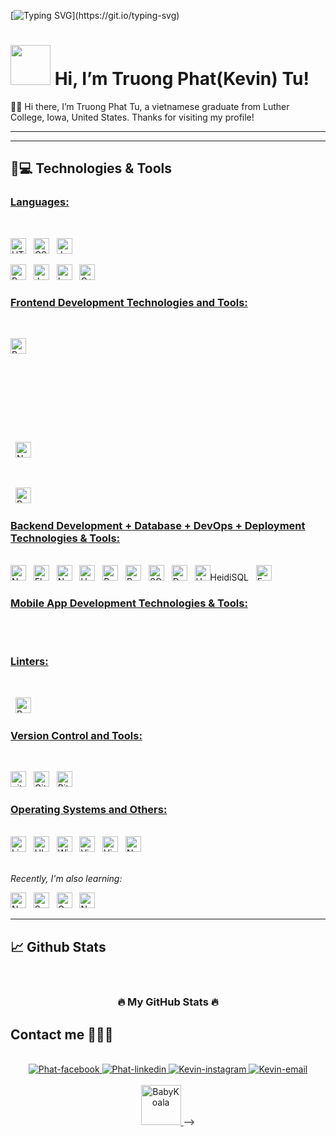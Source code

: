 [![Typing SVG](https://readme-typing-svg.herokuapp.com?duration=6500&color=777777&background=00000000&width=500&height=120&lines=++Hi!+I'm+Truong+Phat+Tu+👌;I'm+a+CS+graduated+from+Luther+College.;Nice+to+know+you!)](https://git.io/typing-svg)

# <a href="https://github.com/sturekev/"><img src="" width="64px" height="64px" alt=""></a> Hi, I’m Truong Phat(Kevin) Tu!

🙋‍♂️ Hi there, I’m Truong Phat Tu, a vietnamese graduate from Luther College, Iowa, United States. Thanks for visiting my profile!

<hr>

<hr>

## 🚀💻 Technologies & Tools

### <u> Languages: </u>

<br>

<span><img src="https://img.shields.io/badge/HTML5-E34F26?style=for-the-badge&logo=html5&logoColor=white" alt="HTML5 logo" title="HTML5" height="25" /></span>
&nbsp;
<span><img src="https://img.shields.io/badge/CSS3-1572B6?style=for-the-badge&logo=css3&logoColor=white" alt="CSS3 logo" title="CSS3" height="25" /></span>
&nbsp;
<span><img src="https://img.shields.io/badge/JavaScript-323330?style=for-the-badge&logo=javascript&logoColor=F7DF1E" alt="JavaScript logo" title="JavaScript" height="25" /></span>
&nbsp;
<!-- <span><img src="https://img.shields.io/badge/TypeScript-007ACC?style=for-the-badge&logo=typescript&logoColor=white" alt="TypeScript logo" title="TypeScript" height="25" /></span> -->
<!-- &nbsp; -->
<!-- <span><img src="https://img.shields.io/badge/Ruby-CC342D?style=for-the-badge&logo=ruby&logoColor=white" alt="Ruby logo" title="Ruby" height="25" /></span> -->
<!-- &nbsp; -->
<span>
<img src = "https://img.shields.io/badge/Python-FFD43B?style=for-the-badge&logo=python&logoColor=blue" alt="Python logo"  title="Python" height="25"/>
</span>
&nbsp;
<span>
<!-- <img src = "https://img.shields.io/badge/Go-00ADD8?style=for-the-badge&logo=go&logoColor=white" alt="Go logo"  title="Go" height="25"/> -->
</span>
<!-- &nbsp; -->
<span>
<img src = "https://img.shields.io/badge/Java-ED8B00?style=for-the-badge&logo=java&logoColor=white" alt="Java logo"  title="Java" height="25"/>
</span>
&nbsp;
<span>
<img src = "https://img.shields.io/badge/Lua-2C2D72?style=for-the-badge&logo=lua&logoColor=white" alt="Lua logo"  title="Lua" height="25"/>
</span>
&nbsp;
<span>
<img src = "https://img.shields.io/badge/-C++-blue?logo=cplusplus" alt="C++ logo"  title="C++" height="25"/>
</span>
<br>

### <u> Frontend Development Technologies and Tools: </u>

<br>

<span><img src="https://img.shields.io/badge/React-20232A?style=for-the-badge&logo=react&logoColor=61DAFB" alt="ReactJS logo" title="ReactJS" height="25" /></span>
&nbsp;
<!-- <span><img src="https://img.shields.io/badge/Redux-593D88?style=for-the-badge&logo=redux&logoColor=white" alt="Redux logo" title="Redux" height="25" /></span> -->
&nbsp;
<!-- <span><img src="https://img.shields.io/badge/Sass-CC6699?style=for-the-badge&logo=sass&logoColor=white" alt="SASS logo" title="SASS" height="25" /></span> -->
&nbsp;
<!-- <span><img src="https://img.shields.io/badge/Tailwind_CSS-38B2AC?style=for-the-badge&logo=tailwind-css&logoColor=white" alt="TailwindCSS logo" title="TailwindCSS" height="25" /></span> -->
&nbsp;
<!-- <span><img src="https://img.shields.io/badge/Material%20UI-007FFF?style=for-the-badge&logo=mui&logoColor=white" alt="Material UI logo" title="Material UI" height="25" /></span> -->
&nbsp;
<!-- <span><img src="https://img.shields.io/badge/Jest-C21325?style=for-the-badge&logo=jest&logoColor=white" alt="Jest logo" title="Jest" height="25" /></span> -->
&nbsp;
<span><img src="https://img.shields.io/badge/next.js-000000?style=for-the-badge&logo=nextdotjs&logoColor=white" alt="NextJS logo" title="NextJS" height="25" /></span>
&nbsp;
<!-- <span><img src="https://img.shields.io/badge/Vue.js-35495E?style=for-the-badge&logo=vuedotjs&logoColor=4FC08D" alt="Vue.js logo" title="Vue.js" height="25" /></span> -->
&nbsp;
<!-- <span><img src="https://img.shields.io/badge/ThreeJs-black?style=for-the-badge&logo=three.js&logoColor=white" alt="Three.js logo" title="Three.js" height="25" /></span> -->
&nbsp;
<span><img src="https://img.shields.io/badge/Bootstrap-563D7C?style=for-the-badge&logo=bootstrap&logoColor=white" alt="Bootstrap logo" title="Bootstrap" height="25" /></span>

### <u> Backend Development + Database + DevOps + Deployment Technologies & Tools: </u>

<br>
<span><img src="https://img.shields.io/badge/Node.js-339933?style=for-the-badge&logo=nodedotjs&logoColor=white" alt="Node.js logo" title="Node.js" height="25" /></span>
&nbsp;
<span><img src="https://img.shields.io/badge/Flask-000000?style=for-the-badge&logo=flask&logoColor=white" alt="Flask logo" title="Flask" height="25" /></span>
&nbsp;
<span><img src="https://img.shields.io/badge/Netlify-00C7B7?style=for-the-badge&logo=netlify&logoColor=white" alt="Netlify logo" title="Netlify" height="25"/></span>
&nbsp;
<span><img src="https://img.shields.io/badge/Heroku-430098?style=for-the-badge&logo=heroku&logoColor=white" alt="Heroku logo" title="Heroku" height="25"/></span>
&nbsp;
<span>
<img src = "https://img.shields.io/badge/Postman-FF6C37?style=for-the-badge&logo=Postman&logoColor=white" alt="Postman logo" title = "Postman" height="25"/>
</span>
&nbsp;
<span>
<img src = "https://img.shields.io/badge/PostgreSQL-316192?style=for-the-badge&logo=postgresql&logoColor=white" alt="PostgreQL logo"  title="PostgreSQL" height="25"/>
</span>
&nbsp;
<span>
<img src = "https://img.shields.io/badge/SQLite-07405E?style=for-the-badge&logo=sqlite&logoColor=white" alt="SQLite3 logo"  title="SQLite3" height="25"/>
</span>
&nbsp;
<span><img src="https://img.shields.io/badge/Docker-2CA5E0?style=for-the-badge&logo=docker&logoColor=white" alt="Docker logo" title="Docker Code" height="25" /></span>
&nbsp;
<span>
<img src = "" alt="HeidiSQL logo" title="HeidiSQL" height="25"/>HeidiSQL
</span>
&nbsp;
<span>
<img src = "https://img.shields.io/badge/FastAPI-005571?style=for-the-badge&logo=fastapi" alt="FastAPI logo" title="FastAPI" height="25"/>
</span>

### <u> Mobile App Development Technologies & Tools: </u>

<br>

<span>
<!-- <img src = "https://img.shields.io/badge/React_Native-20232A?style=for-the-badge&logo=react&logoColor=61DAFB" alt="React Native logo" title="React Native" height="25"/> -->
</span>
&nbsp;
<span>
<!-- <img src = "https://img.shields.io/badge/Expo-1B1F23?style=for-the-badge&logo=expo&logoColor=white" alt="Expo logo" title="Expo" height="25"/> -->
</span>

### <u> Linters:</u>

<br>

<!-- <span><img src="https://img.shields.io/badge/eslint-3A33D1?style=for-the-badge&logo=eslint&logoColor=white" alt="ESLint logo" title="ESLint" height="25" /></span> -->
&nbsp;
<span><img src="https://img.shields.io/badge/prettier-1A2C34?style=for-the-badge&logo=prettier&logoColor=F7BA3E" alt="Prettier logo" title="Prettier" height="25" /></span>

### <u> Version Control and Tools:</u>

<br>

<span><img src="https://img.shields.io/badge/GIT-E44C30?style=for-the-badge&logo=git&logoColor=white" alt="git logo" title="Git" height="25" /></span>
&nbsp;
<span><img src="https://img.shields.io/badge/GitHub-100000?style=for-the-badge&logo=github&logoColor=white" alt="Github logo" title="Github" height="25" /></span>
&nbsp;
<span><img src="https://img.shields.io/badge/Bitbucket-0747a6?style=for-the-badge&logo=bitbucket&logoColor=white" alt="Bitbucket logo" title="Bitbucket" height="25" /></span>

### <u> Operating Systems and Others:</u>

<br>

<span>
<img src = "https://img.shields.io/badge/Linux-FCC624?style=for-the-badge&logo=linux&logoColor=black" alt="Linux Logo"  title="Linux" height="25"/>
</span>
&nbsp;
<span>
<img src = "https://img.shields.io/badge/Ubuntu-E95420?style=for-the-badge&logo=ubuntu&logoColor=white" alt="Ubuntu Logo"  title="Ubuntu" height="25"/>
</span>
&nbsp;
<span>
<img src = "https://img.shields.io/badge/Windows-0078D6?style=for-the-badge&logo=windows&logoColor=white" alt="Windows Logo"  title="Windows" height="25"/>
</span>
&nbsp;
<span><img src="https://img.shields.io/badge/VSCode-0078D4?style=for-the-badge&logo=visual%20studio%20code&logoColor=white" alt="Visual Studio Code logo" title="Visual Studio Code" height="25" /></span>
&nbsp;
<span><img src="https://img.shields.io/badge/VIM-%2311AB00.svg?&style=for-the-badge&logo=vim&logoColor=white" alt="Vim logo" title="Vim" height="25" /></span>
&nbsp;
<span><img src="https://img.shields.io/badge/NeoVim-%2357A143.svg?&style=for-the-badge&logo=neovim&logoColor=white" alt="Neovim logo" title="Neovim" height="25" /></span>

<br>
<br>

<i> Recently, I'm also learning: </i>

<span><img src="https://img.shields.io/badge/nuxt.js-00C58E?style=for-the-badge&logo=nuxtdotjs&logoColor=white" alt="Nuxt.js logo" title="Nuxt.js" height="25" /></span>
&nbsp;
<span><img src="https://img.shields.io/badge/Svelte-4A4A55?style=for-the-badge&logo=svelte&logoColor=FF3E00" alt="SvelteJS logo" title="SvelteJS" height="25" /></span>
&nbsp;
<span><img src="https://img.shields.io/badge/GraphQl-E10098?style=for-the-badge&logo=graphql&logoColor=white" alt="GraphQL logo" title="GraphQL" height="25" /></span>
&nbsp;
<span><img src="https://img.shields.io/badge/Nginx-009639?style=for-the-badge&logo=nginx&logoColor=white" alt="Nginx logo" title="Nginx" height="25" /></span>
<br>

<hr>

## 📈 Github Stats

<br>
<h3 align="center">🔥 My GitHub Stats 🔥



## Contact me 🐡🐡🐡

<br>
<div align="center">
  <a href="https://www.facebook.com/kevin.tu.798/" target="_blank" rel="noopener noreferrer">
    <img src="https://img.icons8.com/bubbles/100/000000/facebook-new.png" alt="Phat-facebook" />
  </a>
  <a href="https://www.linkedin.com/in/phat-tu-496750229/" target="_blank"  rel="noopener noreferrer">
    <img src="https://img.icons8.com/bubbles/100/000000/linkedin.png" alt="Phat-linkedin" />
  </a>
  <a href="https://www.instagram.com/kp.ttp/" target="_blank" rel="noopener noreferrer">
    <img src="https://img.icons8.com/bubbles/100/000000/instagram.png" alt="Kevin-instagram" />
  </a>
  <a href="mailto:tuphatlqd@gmail.com" target="top" rel="noopener noreferrer">
  <img src="https://img.icons8.com/bubbles/100/000000/gmail-new.png" alt="Kevin-email"/>
  </a>
</div>

<br>
<div align="center">
<a href="https://github.com/sturekev/Truong_Phat-Kevin">
<img src="https://emoji.gg/assets/emoji/8519-babykoala.png" width="64px" height="64px" alt="BabyKoala">
</a> -->

</div>
